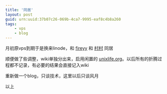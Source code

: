 ```yaml
---
title: '同居'
layout: post
guid: urn:uuid:37b07c26-069b-4ca7-9995-eaf8c4b8a260
tags:
    - vps
    - blog
---
```


月初原vps到期于是换来linode，和 [fireyy](http://fireyy.com) 和 [村村](http://vinsay.com) 同居

顺便做了些调整，wiki单独分出来，启用闲置的 [unixlife.org](http://unixlife.org)。以后所有的折腾过程都不记录，有必要的结果会直接记入wiki

重新做一个blog，只谈技术，这里以后只谈风月

以上

